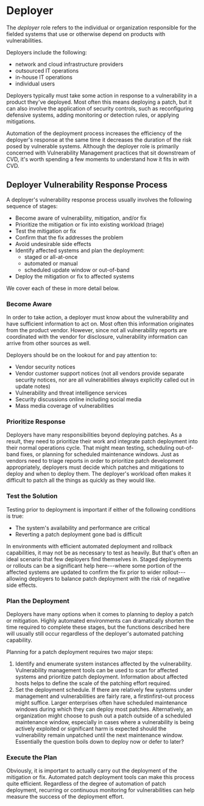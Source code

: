 # Deployer 

The *deployer* role refers to the individual or organization responsible
for the fielded systems that use or otherwise depend on products with
vulnerabilities.

Deployers include the following:

-   network and cloud infrastructure providers
-   outsourced IT operations
-   in-house IT operations
-   individual users

Deployers typically must take some action in response to a vulnerability
in a product they've deployed. Most often this means deploying a patch,
but it can also involve the application of security controls, such as
reconfiguring defensive systems, adding monitoring or detection rules,
or applying mitigations. 

Automation of the deployment process increases the efficiency of the
deployer's response at the same time it decreases the duration of the
risk posed by vulnerable systems.
Although the deployer role is primarily concerned with Vulnerability
Management practices that sit downstream of CVD, it's worth spending a
few moments to understand how it fits in with CVD.

## Deployer Vulnerability Response Process
A deployer's vulnerability response process usually involves the
following sequence of stages:

-   Become aware of vulnerability, mitigation, and/or fix
-   Prioritize the mitigation or fix into existing workload (triage)
-   Test the mitigation or fix
-   Confirm that the fix addresses the problem
-   Avoid undesirable side effects
-   Identify affected systems and plan the deployment:
    -   staged or all-at-once
    -   automated or manual
    -   scheduled update window or out-of-band
-   Deploy the mitigation or fix to affected systems

We cover each of these in more detail below.

### Become Aware
In order to take action, a deployer must know about the vulnerability
and have sufficient information to act on. Most often this information
originates from the product vendor. However, since not all vulnerability
reports are coordinated with the vendor for disclosure, vulnerability
information can arrive from other sources as well.

Deployers should be on the lookout for and pay attention to:

-   Vendor security notices
-   Vendor customer support notices (not all vendors provide separate
    security notices, nor are all vulnerabilities always explicitly
    called out in update notes)
-   Vulnerability and threat intelligence services
-   Security discussions online including social media
-   Mass media coverage of vulnerabilities

### Prioritize Response
Deployers have many responsibilities beyond deploying patches. As a
result, they need to prioritize their work and integrate patch
deployment into their normal operations cycle. That might mean testing,
scheduling out-of-band fixes, or planning for scheduled maintenance
windows. Just as vendors need to triage reports in order to prioritize
patch development appropriately, deployers must decide which patches and
mitigations to deploy and when to deploy them. The deployer's workload
often makes it difficult to patch all the things as quickly as they
would like.

### Test the Solution
Testing prior to deployment is important if either of the following
conditions is true:

-   The system's availability and performance are critical
-   Reverting a patch deployment gone bad is difficult

In environments with efficient automated deployment and rollback
capabilities, it may not be as necessary to test as heavily. But that's
often an ideal scenario that few deployers find themselves in. Staged
deployments or rollouts can be a significant help here---where some
portion of the affected systems are updated to confirm the fix prior to
wider rollout---allowing deployers to balance patch deployment with the
risk of negative side effects.

### Plan the Deployment
Deployers have many options when it comes to planning to deploy a patch
or mitigation. Highly automated environments can dramatically shorten
the time required to complete these stages, but the functions described
here will usually still occur regardless of the deployer's automated
patching capability. 

Planning for a patch deployment requires two major steps:

1.  Identify and enumerate system instances affected by the
    vulnerability. Vulnerability management tools can be used to scan
    for affected systems and prioritize patch deployment. Information
    about affected hosts helps to define the scale of the patching
    effort required.
2.  Set the deployment schedule. If there are relatively few systems
    under management and vulnerabilities are fairly rare, a
    firstinfirst-out process might suffice. Larger enterprises often
    have scheduled maintenance windows during which they can deploy most
    patches. Alternatively, an organization might choose to push out a
    patch outside of a scheduled maintenance window, especially in cases
    where a vulnerability is being actively exploited or significant
    harm is expected should the vulnerability remain unpatched until the
    next maintenance window. Essentially the question boils down to
    deploy now or defer to later?

### Execute the Plan
Obviously, it is important to actually carry out the deployment of the
mitigation or fix. Automated patch deployment tools can make this
process quite efficient. Regardless of the degree of automation of patch
deployment, recurring or continuous monitoring for vulnerabilities can
help measure the success of the deployment effort.



